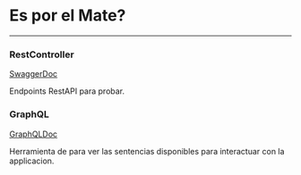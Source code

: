 # Es por el Mate?

---

### RestController

[SwaggerDoc](http://joalvarez.tech:8090/challenge/swagger-ui.html)

Endpoints RestAPI para probar.

### GraphQL

[GraphQLDoc](http://joalvarez.tech:8090/challenge/graphiql)

Herramienta de para ver las sentencias disponibles para interactuar con la applicacion.